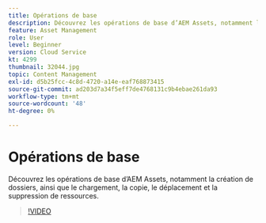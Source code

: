 ```yaml
---
title: Opérations de base
description: Découvrez les opérations de base d’AEM Assets, notamment la création de dossiers, ainsi que le chargement, la copie, le déplacement et la suppression de ressources.
feature: Asset Management
role: User
level: Beginner
version: Cloud Service
kt: 4299
thumbnail: 32044.jpg
topic: Content Management
exl-id: d5b25fcc-4c8d-4720-a14e-eaf768873415
source-git-commit: ad203d7a34f5eff7de4768131c9b4ebae261da93
workflow-type: tm+mt
source-wordcount: '48'
ht-degree: 0%

---
```


# Opérations de base

Découvrez les opérations de base d’AEM Assets, notamment la création de dossiers, ainsi que le chargement, la copie, le déplacement et la suppression de ressources.

>[!VIDEO](https://video.tv.adobe.com/v/32044/?quality=12&learn=on&hidetitle=true)
